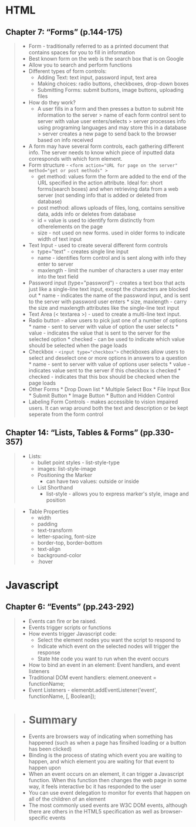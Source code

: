 
# HTML 
## Chapter 7: “Forms” (p.144-175)
> * Form - traditionally referred to as a printed document that contains spaces for you to fill in information 
> * Best known form on the web is the search box that is on Google
> * Allow you to search and perform functions
> * Different types of form controls: 
>   * Adding Text: text input, password input, text area
>   * Making choices: radio buttons, checkboxes, drop-down boxes
>   * Submitting Forms: submit buttons, image buttons, uploading files
> * How do they work? 
>   * A user fills in a form and then presses a button to submit hte information to the server > name of each form control sent to server with value user enters/selects > server processes info using programing languages and may store this in a database > server creates a new page to send back to the browser based on info received 
>  * A form may have several form controls, each gathering different info. The server needs to know which piece of inputted data corresponds with which form element. 
>  * Form structure - ```<form action="URL for page on the server" method="get or post methods" >``` 
>       * get method: values form the form are added to the end of the URL specified in the action attribute.  Ideal for: short forms(search boxes) and when retrieving data from a web server (not sending info that is added or deleted from database)
>       * post method: allows uploads of files, long, contains sensitive data, adds info or deletes from database
>       * id = value is used to identify form distinctly from otherelements on the page
>       * size - not used on new forms. used in older forms to indicate width of text input
>  * Text Input - used to create several different form controls
>       * type="text" - creates single line input
>       * name - identifies form control and is sent along with info they enter to server 
>       * maxlength - limit the number of characters a user may enter into the text field
> * Password input (type="password") - creates a text box that acts just like a single-line text input, except the characters are blocked out
>       * name - indicates the name of the password input, and is sent to the server with password user enters
>       * size, maxlength - carry the size and maxlength attributes like the single-line text input
> * Text Area (< textarea >) - used to create a multi-line text input.  
> * Radio button - allow users to pick just one of a number of options
>       * name - sent to server with value of option the user selects
>       * value - indicates the value that is sent to the server for the selected option 
>       * checked - can be used to indicate which value should be selected when the page loads 
> * Checkbox - ```<input type="checkbox">``` checkboxes allow users to select and deselect one or more options in answers to a question
>       * name - sent to server with value of options user selects
>       * value - indicates value sent to the server if this checkbox is checked
>       * checked - indicates that this box should be checked when the page loads
> * Other Forms
>       * Drop Down list 
>       * Multiple Select Box 
>       * File Input Box 
>       * Submit Button 
>       * Image Button 
>       * Button and Hidden Control 
> * Labeling Form Controls - makes accessible to vision impaired users. It can wrap around both the text and description or be kept seperate from the form control

## Chapter 14: “Lists, Tables & Forms” (pp.330-357)
> * Lists: 
>      * bullet point styles - list-style-type
>      * images: list-style-image
>      * Positioning the Marker 
>           * can have two values: outside or inside
>      * List Shorthand
>           * list-style - allows you to express marker's style, image and position

> * Table Properties 
>     * width
>     * padding
>     * text-transform
>     * letter-spacing, font-size
>     * border-top, border-bottom
>     * text-align
>     * background-color
>     * :hover


# Javascript
## Chapter 6: “Events” (pp.243-292)

> * Events can fire or be raised. 
> * Events trigger scripts or functions
> * How events trigger Javascript code: 
>     * Select the element nodes you want the script to respond to 
>     * Indicate which event on the selected nodes will trigger the response 
>     * State hte code you want to run when the event occurs 
> * How to bind an event in an element: Event handlers, and event listeners 
> * Traditional DOM event handlers: element.oneevent = functionName; 
> * Event Listeners - elemenbt.addEventListener('event', functionName, [, Boolean]); 

> * # Summary 
> * Events are browsers way of indicating when something has happened (such as when a page has finsihed loading or a button has been clicked)
> * Binding is the process of stating which event you are waiting to happen, and which element you are waiting for that event to happen upon 
> * When an event occurs on an element, it can trigger a Javascript function. When this function then changes the web page in some way, it feels interactive bc it has responded to the user 
> * You can use event delegation to monitor for events that happen on all of the children of an element 
> * The most commonly used events are W3C DOM events, although there are others in the HTML5 specification as well as browser-specific events